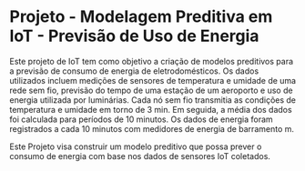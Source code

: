 # Projeto - Modelagem Preditiva em IoT - Previsão de Uso de Energia

Este projeto de IoT tem como objetivo a criação de modelos preditivos para a previsão de consumo de energia
de eletrodomésticos. Os dados utilizados incluem medições de sensores de temperatura e umidade de uma
rede sem fio, previsão do tempo de uma estação de um aeroporto e uso de energia utilizada por luminárias.
Cada nó sem fio transmitia as condições de temperatura e umidade em torno de 3 min. Em seguida, a
média dos dados foi calculada para períodos de 10 minutos. Os dados de energia foram registrados a cada
10 minutos com medidores de energia de barramento m.

Este Projeto visa construir um modelo preditivo que possa prever o consumo de energia com base nos dados
de sensores IoT coletados.